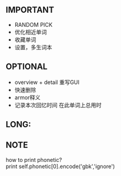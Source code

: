 ## IMPORTANT

* RANDOM PICK
* 优化相近单词
* 收藏单词
* 设置，多生词本

## OPTIONAL

* overview + detail 重写GUI
* 快速删除
* armor释义
* 记录本次回忆时间 在此单词上总用时

## LONG:



## NOTE
how to print phonetic?<br>
print self.phonetic[0].encode('gbk','ignore')

